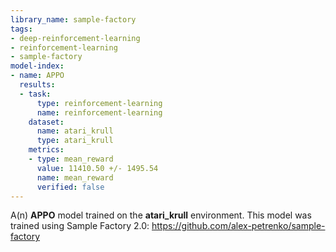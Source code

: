 ```yaml
---
library_name: sample-factory
tags:
- deep-reinforcement-learning
- reinforcement-learning
- sample-factory
model-index:
- name: APPO
  results:
  - task:
      type: reinforcement-learning
      name: reinforcement-learning
    dataset:
      name: atari_krull
      type: atari_krull
    metrics:
    - type: mean_reward
      value: 11410.50 +/- 1495.54
      name: mean_reward
      verified: false
---
```


A(n) **APPO** model trained on the **atari_krull** environment.
This model was trained using Sample Factory 2.0: https://github.com/alex-petrenko/sample-factory
    